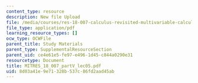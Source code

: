 ```yaml
---
content_type: resource
description: New file Upload
file: /media/courses/res-18-007-calculus-revisited-multivariable-calculus-fall-2011/8d03a41e9e71328b537c86fd2aad45ab_MITRES_18_007_partV_lec05.pdf
file_type: application/pdf
learning_resource_types: []
ocw_type: OCWFile
parent_title: Study Materials
parent_type: SupplementalResourceSection
parent_uid: ce4e61e5-fe97-e496-1d45-c844a0290e31
resourcetype: Document
title: MITRES_18_007_partV_lec05.pdf
uid: 8d03a41e-9e71-328b-537c-86fd2aad45ab
---
```


